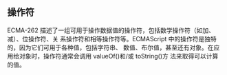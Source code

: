 ## 操作符
ECMA-262 描述了一组可用于操作数据值的操作符，包括数学操作符（如加、减）、位操作符、关
系操作符和相等操作符等。ECMAScript 中的操作符是独特的，因为它们可用于各种值，包括字符串、
数值、布尔值，甚至还有对象。在应用给对象时，操作符通常会调用 valueOf()和/或 toString()方
法来取得可以计算的值。
